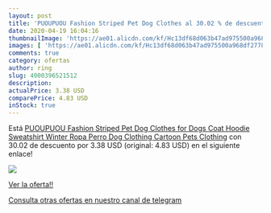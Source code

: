 ```yaml
---
layout: post
title: 'PUOUPUOU Fashion Striped Pet Dog Clothes al 30.02 % de descuento'
date: 2020-04-19 16:04:16
thumbnailImage: 'https://ae01.alicdn.com/kf/Hc13df68d063b47ad975500a968df27782/PUOUPUOU-Fashion-Striped-Pet-Dog-Clothes-for-Dogs-Coat-Hoodie-Sweatshirt-Winter-Ropa-Perro-Dog-Clothing.jpg_350x350._SL200_.jpg'
images: [ 'https://ae01.alicdn.com/kf/Hc13df68d063b47ad975500a968df27782/PUOUPUOU-Fashion-Striped-Pet-Dog-Clothes-for-Dogs-Coat-Hoodie-Sweatshirt-Winter-Ropa-Perro-Dog-Clothing.jpg_350x350._SL200_.jpg' ]
comments: true
category: ofertas
author: ring
slug: 4000396521512
description:
actualPrice: 3.38 USD
comparePrice: 4.83 USD
inStock: true
---
```


Está [PUOUPUOU Fashion Striped Pet Dog Clothes for Dogs Coat Hoodie Sweatshirt Winter Ropa Perro Dog Clothing Cartoon Pets Clothing](https://www.amazon.com/dp/4000396521512/?tag=redken08-20) con 30.02 de descuento por 3.38 USD (original: 4.83 USD) en el siguiente enlace!

[![](https://ae01.alicdn.com/kf/Hc13df68d063b47ad975500a968df27782/PUOUPUOU-Fashion-Striped-Pet-Dog-Clothes-for-Dogs-Coat-Hoodie-Sweatshirt-Winter-Ropa-Perro-Dog-Clothing.jpg_350x350._SL200_.jpg)](https://www.amazon.com/dp/4000396521512/?tag=redken08-20)

[Ver la oferta!!](https://www.amazon.com/dp/4000396521512/?tag=redken08-20)

[Consulta otras ofertas en nuestro canal de telegram](https://t.me/s/ofertas25)
